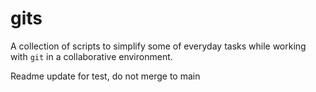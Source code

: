 # gits

A collection of scripts to simplify some of everyday tasks while working with `git` in a collaborative environment.


Readme update for test, do not merge to main



